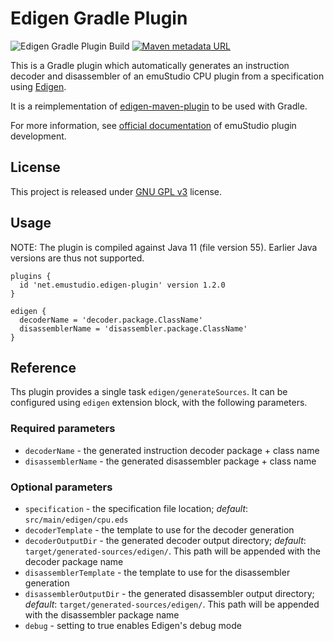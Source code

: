# Edigen Gradle Plugin
![Edigen Gradle Plugin Build](https://github.com/emustudio/edigen-gradle-plugin/workflows/Edigen%20Gradle%20Plugin%20Build/badge.svg)
[![Maven metadata URL](https://img.shields.io/maven-metadata/v?label=Gradle%20Plugin&metadataUrl=https%3A%2F%2Fplugins.gradle.org%2Fm2%2Fnet%2Femustudio%2Fedigen-plugin%2Fnet.emustudio.edigen-plugin.gradle.plugin%2Fmaven-metadata.xml)](https://plugins.gradle.org/plugin/net.emustudio.edigen-plugin)

This is a Gradle plugin which automatically generates an instruction decoder and disassembler of an emuStudio CPU
plugin from a specification using [Edigen](https://github.com/emustudio/edigen).

It is a reimplementation of [edigen-maven-plugin](https://github.com/emustudio/edigen-maven-plugin) to be used with Gradle.

For more information, see [official documentation](https://www.emustudio.net/docdevel/emulator_tutorial/index/#CPU_HOWTO)
of emuStudio plugin development. 

## License

This project is released under [GNU GPL v3](https://www.gnu.org/licenses/gpl-3.0.html) license.

## Usage

NOTE: The plugin is compiled against Java 11 (file version 55). Earlier Java versions are thus not supported.

```
plugins {
  id 'net.emustudio.edigen-plugin' version 1.2.0
}

edigen {
  decoderName = 'decoder.package.ClassName'
  disassemblerName = 'disassembler.package.ClassName'
}
```

## Reference

Ths plugin provides a single task `edigen/generateSources`. It can be configured using `edigen` extension block,
with the following parameters.

### Required parameters

- `decoderName` - the generated instruction decoder package + class name
- `disassemblerName` - the generated disassembler package + class name

### Optional parameters

- `specification` - the specification file location; _default_: `src/main/edigen/cpu.eds`
- `decoderTemplate` - the template to use for the decoder generation
- `decoderOutputDir` - the generated decoder output directory; _default_: `target/generated-sources/edigen/`. This path
   will be appended with the decoder package name
- `disassemblerTemplate` - the template to use for the disassembler generation
- `disassemblerOutputDir` - the generated disassembler output directory; _default_: `target/generated-sources/edigen/`.
   This path will be appended with the disassembler package name
- `debug` - setting to true enables Edigen's debug mode
